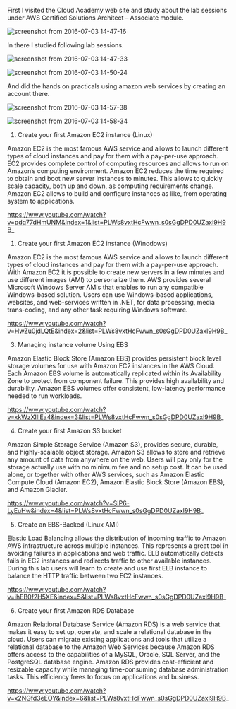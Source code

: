 First I visited the Cloud Academy web site and study about the lab sessions under AWS Certified Solutions Architect – Associate module. 

![screenshot from 2016-07-03 14-47-16](https://cloud.githubusercontent.com/assets/18350048/16638584/16ad4a2e-4406-11e6-9147-506e894a01bc.png)

In there I studied following lab sessions. 

![screenshot from 2016-07-03 14-47-33](https://cloud.githubusercontent.com/assets/18350048/16638604/2af56a52-4406-11e6-817a-9e548c5e9143.png)

![screenshot from 2016-07-03 14-50-24](https://cloud.githubusercontent.com/assets/18350048/16638610/2f23823a-4406-11e6-8a6b-ce5295dd9bcf.png)

And did the hands on practicals using amazon web services by creating an account there. 

![screenshot from 2016-07-03 14-57-38](https://cloud.githubusercontent.com/assets/18350048/16638612/30cea5d8-4406-11e6-9b48-10df62e7b220.png)

![screenshot from 2016-07-03 14-58-34](https://cloud.githubusercontent.com/assets/18350048/16638614/33a5b198-4406-11e6-8bbf-f9c1ca01ccdf.png)



1. Create your first Amazon EC2 instance (Linux)

  Amazon EC2 is the most famous AWS service and allows to launch different types of cloud instances and pay for them with a pay-per-use approach. EC2 provides complete control of computing resources and allows to run on Amazon’s computing environment. Amazon EC2 reduces the time required to obtain and boot new server instances to minutes. This allows to quickly scale capacity, both up and down, as computing requirements change. Amazon EC2 allows to build and configure instances as like, from operating system to applications.
  
  https://www.youtube.com/watch?v=pdq77dHmUNM&index=1&list=PLWs8vxtHcFwwn_s0sGgDPD0UZaxl9H9B_
  
  
1. Create your first Amazon EC2 instance (Winodows)
  
  Amazon EC2 is the most famous AWS service and allows to launch different types of cloud instances and pay for them with a pay-per-use approach. With Amazon EC2 it is possible to create new servers in a few minutes and use different images (AMI) to personalize them. AWS provides several Microsoft Windows Server AMIs that enables to run any compatible Windows-based solution. Users can use Windows-based applications, websites, and web-services written in .NET, for data processing, media trans-coding, and any other task requiring Windows software.
  
  https://www.youtube.com/watch?v=HwZu0jdLQtE&index=2&list=PLWs8vxtHcFwwn_s0sGgDPD0UZaxl9H9B_
  
3. Managing instance volume Using EBS
  
  Amazon Elastic Block Store (Amazon EBS) provides persistent block level storage volumes for use with Amazon EC2 instances in the AWS Cloud.  Each Amazon EBS volume is automatically replicated within its Availability Zone to protect from component failure. This provides high availability and durability. Amazon EBS volumes offer consistent, low-latency performance needed to run  workloads.
  
  https://www.youtube.com/watch?v=xkWzXIIlEa4&index=3&list=PLWs8vxtHcFwwn_s0sGgDPD0UZaxl9H9B_
  
  
4. Create your first Amazon S3 bucket
  
  Amazon Simple Storage Service (Amazon S3), provides secure, durable, and highly-scalable object storage. Amazon S3 allows to store and retrieve any amount of data from anywhere on the web. Users will pay only for the storage actually use with no minimum fee and no setup cost. It can be used alone, or together with other AWS services, such as Amazon Elastic Compute Cloud (Amazon EC2), Amazon Elastic Block Store (Amazon EBS), and Amazon Glacier. 
  
  https://www.youtube.com/watch?v=SIP6-LyEuHw&index=4&list=PLWs8vxtHcFwwn_s0sGgDPD0UZaxl9H9B_
  
  
5. Create an EBS-Backed (Linux AMI)
  
  Elastic Load Balancing allows the distribution of incoming traffic to  Amazon AWS infrastructure across multiple instances. This represents a great tool in avoiding failures in  applications and web traffic. ELB automatically detects fails in  EC2 instances and redirects traffic to other available instances. During this lab users will learn to create and use  first ELB instance to balance the HTTP traffic between two EC2 instances. 
  
  https://www.youtube.com/watch?v=ihEB0f2H5XE&index=5&list=PLWs8vxtHcFwwn_s0sGgDPD0UZaxl9H9B_
  
  
6. Create your first Amazon RDS Database
  
  Amazon Relational Database Service (Amazon RDS) is a web service that makes it easy to set up, operate, and scale a relational database in the cloud. Users can migrate existing applications and tools that utilize a relational database to the Amazon Web Services because Amazon RDS offers access to the capabilities of a MySQL, Oracle, SQL Server, and the PostgreSQL database engine. Amazon RDS provides cost-efficient and resizable capacity while managing time-consuming database administration tasks. This efficiency frees to focus on  applications and business.
  
  https://www.youtube.com/watch?v=x2NGfd3eEOY&index=6&list=PLWs8vxtHcFwwn_s0sGgDPD0UZaxl9H9B_

